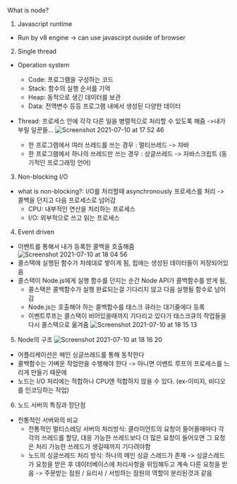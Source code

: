 What is node?

1. Javascript runtime
* Run by v8 engine -> can use javascirpt ouside of browser

2. Single thread
* Operation system 
  - Code: 프로그램을 구성하는 코드
  - Stack: 함수의 실행 순서를 기억
  - Heap: 동적으로 생긴 데이터를 보관
  - Data: 전역변수 등등 프로그램 내에서 생성된 다양한 데이터

* Thread: 프로세스 안에 각각 다른 일을 병렬적으로 처리할 수 있도록 해줌
 ->내가 부릴 일꾼들...
![Screenshot 2021-07-10 at 17 52 46](https://user-images.githubusercontent.com/34419390/125170675-ea340d80-e1a7-11eb-83c3-d01f28363e1f.png)
  * 한 프로그램에서 여러 쓰레드를 쓰는 경우 : 멀티쓰레드 -> 자바
  * 한 프로그램에서 하나의 쓰레드만 쓰는 경우 : 상글쓰레드 -> 자바스크립트 (동기적인 프로그래밍 언어)

3. Non-blocking I/O
* what is non-blocking?: I/O를 처리할때 asynchronously 프로세스를 처리
  -> 콜백을 던지고 다음 프로세스로 넘어감
  * CPU: 내부적인 연산을 처리하는 프로세스
  * I/O: 외부적으로 쓰고 읽는 프로세스

4. Event driven
* 이벤트를 통해서 내가 등록한 콜백을 호출해줌
![Screenshot 2021-07-10 at 18 04 56](https://user-images.githubusercontent.com/34419390/125170923-5cf1b880-e1a9-11eb-9ed0-d1e3d4e40779.png)
* 콜스택에 실행된 함수가 차례대로 쌓이게 됨, 힙에는 생성된 데이터들이 저장되어있음
* 콜스택이 Node.js에게 실행 함수를 던지는 순간 Node API가 콜백함수를 받게 됨, 
  * 콜스택은 콜백함수가 실행 완료되는걸 기다리지 않고 다음 실행될 함수로 넘어감 
  * Node.js는 호출해야 하는 콜백함수를 태스크 큐라는 대기줄에다 등록
  * 이벤트루프는 콜스택이 비어있을때까지 기다리고 있다가 태스크큐의 작업들을 다시 콜스택으로 옮겨줌
![Screenshot 2021-07-10 at 18 15 13](https://user-images.githubusercontent.com/34419390/125171207-cde5a000-e1aa-11eb-8971-3b1a91882421.png)

5. Node의 구조
![Screenshot 2021-07-10 at 18 16 20](https://user-images.githubusercontent.com/34419390/125171239-fa99b780-e1aa-11eb-926b-216a90aaebd6.png)
* 어플리케이션은 메인 싱글쓰레드를 통해 동작한다
* 콜백함수는 가벼운 작업만을 수행해야 한다 -> 아니면 이벤트 루프의 프로세스를 느리게 만들기 때문에
* 노드는 I/O 처리에는 적합하나 CPU엔 적합하지 않을 수 있다. (ex-이미지, 비디오를 인코딩하는 작업)

6. 노드 서버의 특징과 장단점
* 전통적인 서버와의 비교
  * 전통적인 멀티스레딩 서버의 처리방식: 클라이언트의 요청이 들어올때마다 각각의 쓰레드를 할당, 대응 가능한 쓰레드보다 더 많은 요청이 들어오면 그 요청은 처리 가능한 쓰레드가 생길때까지 기다려야함
  * 노드의 싱글쓰레드 처리 방식: 하나의 메인 싱글 스레드가 존재 -> 싱글스레드가 요청을 받은 후 데이터베이스에 처리사항을 위임해두고 계속 다른 요청을 받음 
  -> 주문받는 점원 / 요리사 / 서빙하는 점원의 역할이 분리된것과 같음 